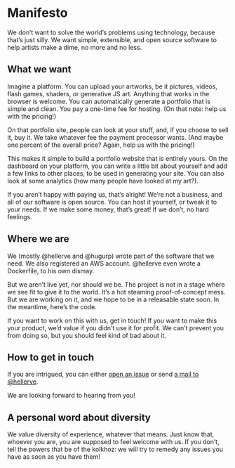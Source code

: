 # Manifesto

We don’t want to solve the world’s problems using technology, because that’s
just silly. We want simple, extensible, and open source software to help artists
make a dime, no more and no less.

## What we want

Imagine a platform. You can upload your artworks, be it pictures, videos, flash
games, shaders, or generative JS art. Anything that works in the browser is
welcome. You can automatically generate a portfolio that is simple and clean.
You pay a one-time fee for hosting. (On that note: help us with the pricing!)

On that portfolio site, people can look at your stuff, and, if you choose to
sell it, buy it. We take whatever fee the payment processor wants. (And maybe
one percent of the overall price? Again, help us with the pricing!)

This makes it simple to build a portfolio website that is entirely yours. On the
dashboard on your platform, you can write a little bit about yourself and add a
few links to other places, to be used in generating your site. You can also
look at some analytics (how many people have looked at my art?).

If you aren’t happy with paying us, that’s alright! We’re not a business, and
all of our software is open source. You can host it yourself, or tweak it to
your needs. If we make some money, that’s great! If we don’t, no hard feelings.

## Where we are

We (mostly @hellerve and @hugurp) wrote part of the software that we need. We
also registered an AWS account. @hellerve even wrote a Dockerfile, to his own
dismay.

But we aren’t live yet, nor should we be. The project is not in a stage where
we see fit to give it to the world. It’s a hot steaming proof-of-concept mess.
But we are working on it, and we hope to be in a releasable state soon. In the
meantime, here’s the code.

If you want to work on this with us, get in touch! If you want to make this your
product, we’d value if you didn’t use it for profit. We can’t prevent you from
doing so, but you should feel kind of bad about it.

## How to get in touch

If you are intrigued, you can either [open an issue](https://github.com/unterstrich-kolkhoz/manifesto/issues)
or send [a mail to @hellerve](mailto:veit@veitheller.de).

We are looking forward to hearing from you!

## A personal word about diversity

We value diversity of experience, whatever that means. Just know that, whoever
you are, you are supposed to feel welcome with us. If you don’t, tell the
powers that be of the kolkhoz: we will try to remedy any issues you have as soon
as you have them!
